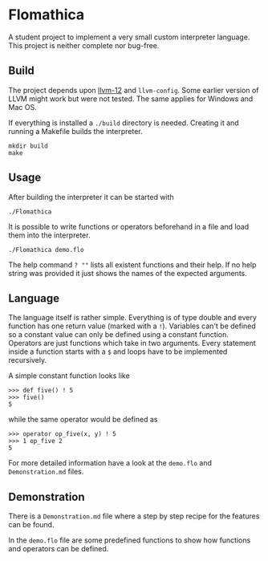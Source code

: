 # Flomathica
A student project to implement a very small custom interpreter language. This project is neither complete nor bug-free.

## Build
The project depends upon [llvm-12](https://releases.llvm.org/download.html#12.0.0) and `llvm-config`. Some earlier version of LLVM might work but were not tested. The same applies for Windows and Mac OS.

If everything is installed a `./build` directory is needed. Creating it and running a Makefile builds the interpreter.
```shell
mkdir build
make
```


## Usage
After building the interpreter it can be started with
```shell
./Flomathica
```

It is possible to write functions or operators beforehand in a file and load them into the interpreter.
```shell
./Flomathica demo.flo
```

The help command `? ""` lists all existent functions and their help. If no help string was provided it just shows the names of the expected arguments.


## Language

The language itself is rather simple. Everything is of type double and every function has one return value (marked with a `!`). Variables can't be defined so a constant value can only be defined using a constant function.
Operators are just functions which take in two arguments. Every statement inside a function starts with a `$` and loops have to be implemented recursively.

A simple constant function looks like
```
>>> def five() ! 5
>>> five()
5
```

while the same operator would be defined as
```
>>> operator op_five(x, y) ! 5
>>> 1 op_five 2
5
```

For more detailed information have a look at the `demo.flo` and `Demonstration.md` files.


## Demonstration 
There is a `Demonstration.md` file where a step by step recipe for the features can be found.

In the `demo.flo` file are some predefined functions to show how functions and operators can be defined.


